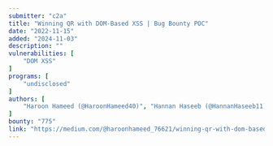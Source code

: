 ```yaml
---
submitter: "c2a"
title: "Winning QR with DOM-Based XSS | Bug Bounty POC"
date: "2022-11-15"
added: "2024-11-03"
description: ""
vulnerabilities: [
    "DOM XSS"
]
programs: [
    "undisclosed"
]
authors: [
    "Haroon Hameed (@HaroonHameed40)", "Hannan Haseeb (@HannanHaseeb11)"
]
bounty: "775"
link: "https://medium.com/@haroonhameed_76621/winning-qr-with-dom-based-xss-bug-bounty-poc-4b4048cf285d"
---
```




